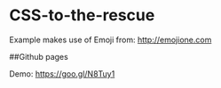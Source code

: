 # CSS-to-the-rescue

Example makes use of Emoji from: http://emojione.com

##Github pages

Demo: https://goo.gl/N8Tuy1